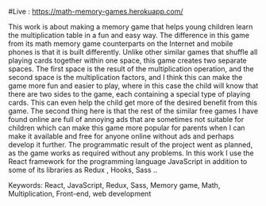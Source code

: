 


#Live : https://math-memory-games.herokuapp.com/

This work is about making a memory game that helps young children learn the multiplication table in a fun and easy way.
The difference in this game from its math memory game counterparts on the Internet and mobile phones is that it is built differently. Unlike other similar games that shuffle all playing cards together within one space, this game creates two separate spaces. 
The first space is the result of the multiplication operation, and the second space is the multiplication factors, and I think this can make the game more fun and easier to play, where in this case the child will know that there are two sides to the game, each containing a special type of playing cards. This can even help the child get more of the desired benefit from this game.
The second thing here is that the rest of the similar free games I have found online are full of annoying ads that are sometimes not suitable for children which can make this game more popular for parents when I can make it available and free for anyone online without ads and perhaps develop it further.
The programmatic result of the project went as planned, as the game works as required without any problems.
In this work I use the React framework for the programming language JavaScript in addition to some of its libraries as Redux , Hooks, Sass ..




Keywords: React, JavaScript, Redux, Sass, Memory game, Math, Multiplication, Front-end, web development
